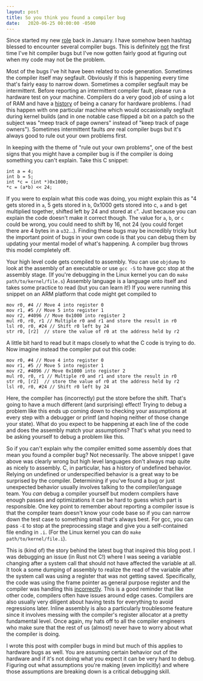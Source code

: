```yaml
---
layout: post
title: So you think you found a compiler bug
date:   2020-06-25 00:00:00 -0500
---
```

Since started my new [role](https://oxide.computer/) back in January. I have
somehow been hashtag blessed to encounter several compiler bugs. This
is definitely [not](https://www.labbott.name/blog/2017/05/03/when-tools-break-the-kernel/)
the first time I've hit compiler bugs but I've now gotten fairly good at
figuring out when my code may not be the problem.

Most of the bugs I've hit have been related to code generation. Sometimes
the compiler itself may segfault. Obviously if this is happening every time
that's fairly easy to narrow down. Sometimes a compiler segfault may be
intermittent. Before reporting an intermittent compiler fault, please run
a hardware test on your machine. Compilers do a very good job of using a lot
of RAM and have a [history](https://www.tldp.org/FAQ/sig11/html/index.html)
of being a canary for hardware problems. I had this happen with one particular
machine which would occasionally segfault during kernel builds (and in one
notable case flipped a bit on a patch so the subject was "meep track of page
owners" instead of "keep track of page owners"). Sometimes intermittent faults
_are_ real compiler bugs but it's always good to rule out your own problems
first.

In keeping with the theme of "rule out your own problems", one of the best
signs that you might have a compiler bug is if the compiler is doing something
you can't explain. Take this C snippet:

	int a = 4;
	int b = 5;
	int *c = (int *)0x1000;
	*c = (a*b) << 24;

If you were to explain what this code was doing, you might explain this as
"4 gets stored in `a`, 5 gets stored in `b`, 0x1000 gets stored into c,
`a` and `b` get multiplied
together, shifted left by 24 and stored at `c`". Just because you can explain
the code doesn't make it correct though. The value for `a`, `b`, or `c` could
be wrong, you could need to shift by 16, not 24 (you could forget there are
4 bytes in a `u32`...). Finding these bugs may be incredibly tricky but the
important point of bugs in your own code is that you can debug them by updating
your mental model of what's happening. A compiler bug throws this model
completely off.

Your high level code gets compiled to assembly. You can use `objdump` to
look at the assembly of an executable or use `gcc -S` to have gcc stop at the
assembly stage. (If you're debugging in the Linux kernel you can do `make
path/to/kernel/file.s`)
Assembly language is a language unto itself and takes some
practice to read (but you can learn it!) If you were running this snippet
on an ARM platform that code might get compiled to

	mov r0, #4 // Move 4 into register 0
	mov r1, #5 // Move 5 into register 1
	mov r2, #4096 // Move 0x1000 into register 2
	mul r0, r0, r1 // Multiple r0 and r1 and store the result in r0
	lsl r0, r0, #24 // Shift r0 left by 24
	str r0, [r2]  // store the value of r0 at the address held by r2

A little bit hard to read but it maps closely to what the C code is trying
to do. Now imagine instead the compiler put out this code:

	mov r0, #4 // Move 4 into register 0
	mov r1, #5 // Move 5 into register 1
	mov r2, #4096 // Move 0x1000 into register 2
	mul r0, r0, r1 // Multiple r0 and r1 and store the result in r0
	str r0, [r2]  // store the value of r0 at the address held by r2
	lsl r0, r0, #24 // Shift r0 left by 24

Here, the compiler has (incorrectly) put the store before the shift. That's
going to have a much different (and surprising) effect! Trying to debug
a problem like this ends up coming down to checking your assumptions at
every step with a debugger or printf (and hoping neither of those change
your state). What do you expect to be happening at each line of the code
and does the assembly match your assumptions? That's what you need to be
asking yourself to debug a problem like this.

So if you can't explain why the compiler emitted some assembly does that
mean you found a compiler bug? Not necessarily. The above snippet I gave
above was clearly wrong but high level languages don't always map quite
as nicely to assembly. C, in particular, has a history of undefined behavior.
Relying on undefined or underspecified behavior is a great way to be surprised
by the compiler. Determining if you've found a bug or just unexpected behavior
usually involves talking to the compiler/language team. You _can_ debug a
compiler yourself but modern compilers have enough passes and optimizations
it can be hard to guess which part is responsible. One key point to remember
about reporting a compiler issue is that the compiler team doesn't know your
code base so if you can narrow down the test case to something small that's
always best. For gcc, you can pass `-E` to stop at the preprocessing stage and
give you a self-contained file ending in `.i`.
(For the Linux kernel you can do `make path/to/kernel/file.i`).

This is (kind of) the story behind the latest bug that inspired this
blog post. I was debugging an issue (in Rust not C!) where I was seeing
a variable changing after a system call that should not have affected
the variable at all. It took a some dumping of assembly to
realize the read of the variable after the system call was using a register
that was not getting saved. Specifically, the code was using the frame
pointer as general purpose register and the compiler was handling this
[incorrectly](https://github.com/rust-lang/rust/issues/73450). This is a good
reminder that like other code, compilers often have issues around edge cases.
Compilers are also usually very diligent about having tests for everything to
avoid regressions later. Inline assembly is also a particularly troublesome
feature since it involves messing with the compiler's register allocator at a
pretty fundamental level. Once again, my hats off to all the compiler engineers
who make sure that the rest of us (almost) never have to worry about what
the compiler is doing.

I wrote this post with compiler bugs in mind but much of this applies to
hardware bugs as well. You are assuming certain behavior out of the hardware
and if it's not doing what you expect it can be very hard to debug. Figuring
out what assumptions you're making (even implicitly) and where those
assumptions are breaking down is a critical debugging skill.

